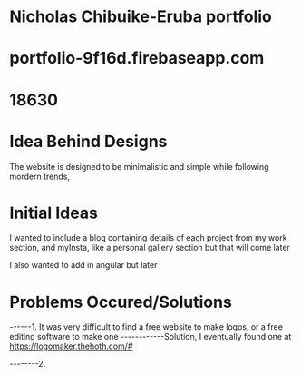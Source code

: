 # Nicholas Chibuike-Eruba portfolio
# portfolio-9f16d.firebaseapp.com
# 18630
# Idea Behind Designs
The website is designed to be minimalistic and simple while following mordern trends,
# 
# 
# Initial Ideas
I wanted to include a blog containing details of each project from my work section, and myInsta, like a personal gallery section but that will come later

I also wanted to add in angular but later
# 
# 
# Problems Occured/Solutions
------1. It was very difficult to find a free website to make logos, or a free editing software to make one
------------Solution, I eventually found one at
https://logomaker.thehoth.com/#

--------2.
